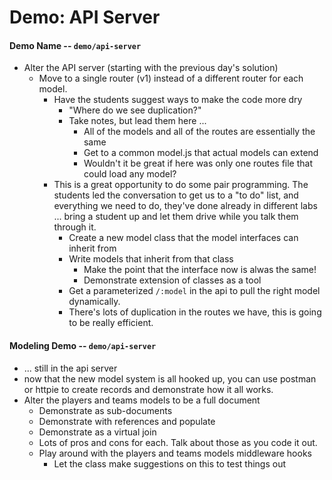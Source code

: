# Demo: API Server

#### Demo Name -- `demo/api-server`
* Alter the API server (starting with the previous day's solution)
  * Move to a single router (v1) instead of a different router for each model.
    * Have the students suggest ways to make the code more dry
      * "Where do we see duplication?"
      * Take notes, but lead them here ...
        * All of the models and all of the routes are essentially the same
        * Get to a common model.js that actual models can extend
        * Wouldn't it be great if here was only one routes file that could load any model?
    * This is a great opportunity to do some pair programming. The students led the conversation to get us to a "to do" list, and everything we need to do, they've done already in different labs ... bring a student up and let them drive while you talk them through it.
      * Create a new model class that the model interfaces can inherit from
      * Write models that inherit from that class
        * Make the point that the interface now is alwas the same!
        * Demonstrate extension of classes as a tool
      * Get a parameterized `/:model` in the api to pull the right model dynamically.
      * There's lots of duplication in the routes we have, this is going to be really efficient.
  
#### Modeling Demo -- `demo/api-server`
* ... still in the api server
* now that the new model system is all hooked up, you can use postman or httpie to create records and demonstrate how it all works.
* Alter the players and teams models to be a full document
  * Demonstrate as sub-documents
  * Demonstrate with references and populate
  * Demonstrate as a virtual join
  * Lots of pros and cons for each. Talk about those as you code it out.
  * Play around with the players and teams models middleware hooks
    * Let the class make suggestions on this to test things out

